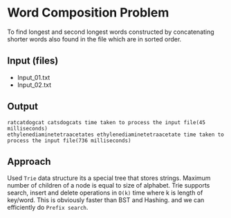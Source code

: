 # Word Composition Problem

To find longest and second longest words constructed by concatenating shorter words also found in the file which are in sorted order.

## Input (files)

- Input_01.txt
- Input_02.txt

## Output

```
ratcatdogcat catsdogcats time taken to process the input file(45 milliseconds)
ethylenediaminetetraacetates ethylenediaminetetraacetate time taken to process the input file(736 milliseconds)
```

## Approach

Used `Trie` data structure its a special tree that stores strings. Maximum number of children of a node is equal to size of alphabet. Trie supports search, insert and delete operations in `O(k)` time where k is length of key/word. This is obviously faster than BST and Hashing. and we can efficiently do `Prefix search`.
